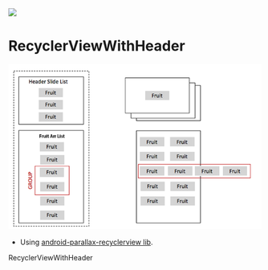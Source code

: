 

<img src="https://raw.githubusercontent.com/jangyoun/android-recyclerview-with-header/master/preivew.gif" width="250">

# RecyclerViewWithHeader

<img src="https://raw.githubusercontent.com/jangyoun/android-recyclerview-with-header/master/description.png">

- Using [android-parallax-recyclerview lib](https://github.com/kanytu/android-parallax-recyclerview "android-parallax-recyclerview lib").
 
RecyclerViewWithHeader
